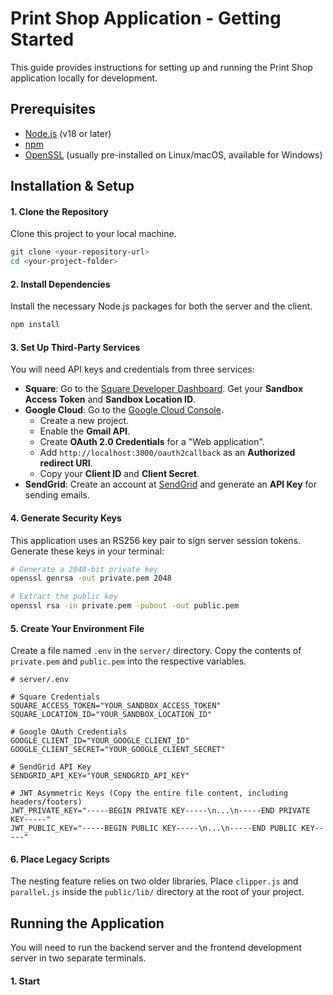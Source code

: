 # Print Shop Application - Getting Started

This guide provides instructions for setting up and running the Print Shop application locally for development.

## Prerequisites

-   [Node.js](https://nodejs.org/) (v18 or later)
-   [npm](https://www.npmjs.com/)
-   [OpenSSL](https://www.openssl.org/) (usually pre-installed on Linux/macOS, available for Windows)

## Installation & Setup

#### 1. Clone the Repository
Clone this project to your local machine.
```bash
git clone <your-repository-url>
cd <your-project-folder>
```

#### 2. Install Dependencies
Install the necessary Node.js packages for both the server and the client.
```bash
npm install
```

#### 3. Set Up Third-Party Services
You will need API keys and credentials from three services:

* **Square**: Go to the [Square Developer Dashboard](https://developer.squareup.com/apps). Get your **Sandbox Access Token** and **Sandbox Location ID**.
* **Google Cloud**: Go to the [Google Cloud Console](https://console.cloud.google.com/).
    * Create a new project.
    * Enable the **Gmail API**.
    * Create **OAuth 2.0 Credentials** for a "Web application".
    * Add `http://localhost:3000/oauth2callback` as an **Authorized redirect URI**.
    * Copy your **Client ID** and **Client Secret**.
* **SendGrid**: Create an account at [SendGrid](https://sendgrid.com) and generate an **API Key** for sending emails.

#### 4. Generate Security Keys
This application uses an RS256 key pair to sign server session tokens. Generate these keys in your terminal:

```bash
# Generate a 2048-bit private key
openssl genrsa -out private.pem 2048

# Extract the public key
openssl rsa -in private.pem -pubout -out public.pem
```

#### 5. Create Your Environment File
Create a file named `.env` in the `server/` directory. Copy the contents of `private.pem` and `public.pem` into the respective variables.

```env
# server/.env

# Square Credentials
SQUARE_ACCESS_TOKEN="YOUR_SANDBOX_ACCESS_TOKEN"
SQUARE_LOCATION_ID="YOUR_SANDBOX_LOCATION_ID"

# Google OAuth Credentials
GOOGLE_CLIENT_ID="YOUR_GOOGLE_CLIENT_ID"
GOOGLE_CLIENT_SECRET="YOUR_GOOGLE_CLIENT_SECRET"

# SendGrid API Key
SENDGRID_API_KEY="YOUR_SENDGRID_API_KEY"

# JWT Asymmetric Keys (Copy the entire file content, including headers/footers)
JWT_PRIVATE_KEY="-----BEGIN PRIVATE KEY-----\n...\n-----END PRIVATE KEY-----"
JWT_PUBLIC_KEY="-----BEGIN PUBLIC KEY-----\n...\n-----END PUBLIC KEY-----"
```

#### 6. Place Legacy Scripts
The nesting feature relies on two older libraries. Place `clipper.js` and `parallel.js` inside the `public/lib/` directory at the root of your project.

## Running the Application

You will need to run the backend server and the frontend development server in two separate terminals.

#### 1. Start
